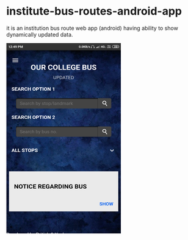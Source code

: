 # institute-bus-routes-android-app
it is an institution bus route web app (android) having ability to show dynamically updated data.  





<img src="/images/home.png" width="300" height="500">

